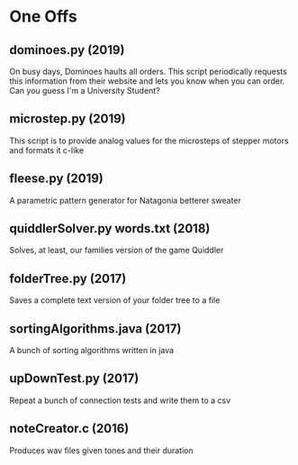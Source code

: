 # One Offs

## dominoes.py (2019)
On busy days, Dominoes haults all orders.  This script periodically requests this information from
their website and lets you know when you can order. Can you guess I'm a University Student?

## microstep.py (2019)
This script is to provide analog values for the microsteps of stepper motors
and formats it c-like

## fleese.py (2019)
A parametric pattern generator for Natagonia betterer sweater

## quiddlerSolver.py words.txt (2018)
Solves, at least, our families version of the game Quiddler

## folderTree.py (2017)
Saves a complete text version of your folder tree to a file

## sortingAlgorithms.java (2017)
A bunch of sorting algorithms written in java

## upDownTest.py (2017)
Repeat a bunch of connection tests and write them to a csv

## noteCreator.c (2016)
Produces wav files given tones and their duration
